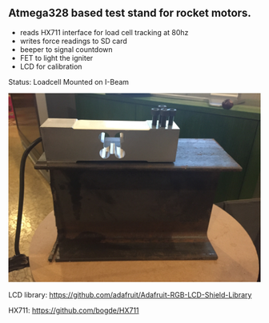 ## Atmega328 based test stand for rocket motors.

* reads HX711 interface for load cell tracking at 80hz
* writes force readings to SD card
* beeper to signal countdown
* FET to light the igniter
* LCD for calibration

Status: Loadcell Mounted on I-Beam

![loadcell mounted](img/loadcell_mounted.jpg)

LCD library:
https://github.com/adafruit/Adafruit-RGB-LCD-Shield-Library

HX711:
https://github.com/bogde/HX711